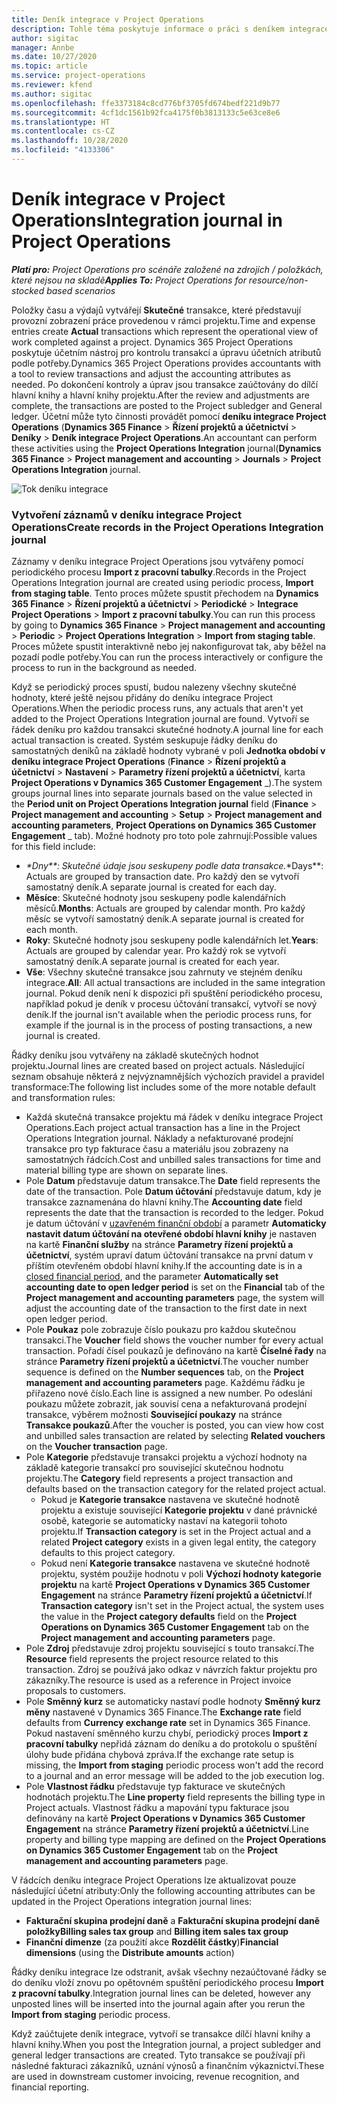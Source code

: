 ```yaml
---
title: Deník integrace v Project Operations
description: Tohle téma poskytuje informace o práci s deníkem integrace v Project Operations.
author: sigitac
manager: Annbe
ms.date: 10/27/2020
ms.topic: article
ms.service: project-operations
ms.reviewer: kfend
ms.author: sigitac
ms.openlocfilehash: ffe3373184c8cd776bf3705fd674bedf221d9b77
ms.sourcegitcommit: 4cf1dc1561b92fca4175f0b3813133c5e63ce8e6
ms.translationtype: HT
ms.contentlocale: cs-CZ
ms.lasthandoff: 10/28/2020
ms.locfileid: "4133306"
---
```

# <a name="integration-journal-in-project-operations"></a><span data-ttu-id="43878-103">Deník integrace v Project Operations</span><span class="sxs-lookup"><span data-stu-id="43878-103">Integration journal in Project Operations</span></span>

<span data-ttu-id="43878-104">_**Platí pro:** Project Operations pro scénáře založené na zdrojích / položkách, které nejsou na skladě_</span><span class="sxs-lookup"><span data-stu-id="43878-104">_**Applies To:** Project Operations for resource/non-stocked based scenarios_</span></span>

<span data-ttu-id="43878-105">Položky času a výdajů vytvářejí **Skutečné** transakce, které představují provozní zobrazení práce provedenou v rámci projektu.</span><span class="sxs-lookup"><span data-stu-id="43878-105">Time and expense entries create **Actual** transactions which represent the operational view of work completed against a project.</span></span> <span data-ttu-id="43878-106">Dynamics 365 Project Operations poskytuje účetním nástroj pro kontrolu transakcí a úpravu účetních atributů podle potřeby.</span><span class="sxs-lookup"><span data-stu-id="43878-106">Dynamics 365 Project Operations provides accountants with a tool to review transactions and adjust the accounting attributes as needed.</span></span> <span data-ttu-id="43878-107">Po dokončení kontroly a úprav jsou transakce zaúčtovány do dílčí hlavní knihy a hlavní knihy projektu.</span><span class="sxs-lookup"><span data-stu-id="43878-107">After the review and adjustments are complete, the transactions are posted to the Project subledger and General ledger.</span></span> <span data-ttu-id="43878-108">Účetní může tyto činnosti provádět pomocí **deníku integrace Project Operations** (**Dynamics 365 Finance** > **Řízení projektů a účetnictví** > **Deníky** > **Deník integrace Project Operations**.</span><span class="sxs-lookup"><span data-stu-id="43878-108">An accountant can perform these activities using the **Project Operations Integration** journal(**Dynamics 365 Finance** > **Project management and accounting** > **Journals** > **Project Operations Integration** journal.</span></span>

![Tok deníku integrace](./media/IntegrationJournal.png)

### <a name="create-records-in-the-project-operations-integration-journal"></a><span data-ttu-id="43878-110">Vytvoření záznamů v deníku integrace Project Operations</span><span class="sxs-lookup"><span data-stu-id="43878-110">Create records in the Project Operations Integration journal</span></span>

<span data-ttu-id="43878-111">Záznamy v deníku integrace Project Operations jsou vytvářeny pomocí periodického procesu **Import z pracovní tabulky**.</span><span class="sxs-lookup"><span data-stu-id="43878-111">Records in the Project Operations Integration journal are created using periodic process, **Import from staging table**.</span></span> <span data-ttu-id="43878-112">Tento proces můžete spustit přechodem na **Dynamics 365 Finance** > **Řízení projektů a účetnictví** > **Periodické** > **Integrace Project Operations** > **Import z pracovní tabulky**.</span><span class="sxs-lookup"><span data-stu-id="43878-112">You can run this process by going to **Dynamics 365 Finance** > **Project management and accounting** > **Periodic** > **Project Operations Integration** > **Import from staging table**.</span></span> <span data-ttu-id="43878-113">Proces můžete spustit interaktivně nebo jej nakonfigurovat tak, aby běžel na pozadí podle potřeby.</span><span class="sxs-lookup"><span data-stu-id="43878-113">You can run the process interactively or configure the process to run in the background as needed.</span></span>

<span data-ttu-id="43878-114">Když se periodický proces spustí, budou nalezeny všechny skutečné hodnoty, které ještě nejsou přidány do deníku integrace Project Operations.</span><span class="sxs-lookup"><span data-stu-id="43878-114">When the periodic process runs, any actuals that aren't yet added to the Project Operations Integration journal are found.</span></span> <span data-ttu-id="43878-115">Vytvoří se řádek deníku pro každou transakci skutečné hodnoty.</span><span class="sxs-lookup"><span data-stu-id="43878-115">A journal line for each actual transaction is created.</span></span>
<span data-ttu-id="43878-116">Systém seskupuje řádky deníku do samostatných deníků na základě hodnoty vybrané v poli **Jednotka období v deníku integrace Project Operations** (**Finance** > **Řízení projektů a účetnictví** > **Nastavení** > **Parametry řízení projektů a účetnictví**, karta **Project Operations v Dynamics 365 Customer Engagement** _).</span><span class="sxs-lookup"><span data-stu-id="43878-116">The system groups journal lines into separate journals based on the value selected in the **Period unit on Project Operations Integration journal** field (**Finance** > **Project management and accounting** > **Setup** > **Project management and accounting parameters**, **Project Operations on Dynamics 365 Customer Engagement** _ tab).</span></span> <span data-ttu-id="43878-117">Možné hodnoty pro toto pole zahrnují:</span><span class="sxs-lookup"><span data-stu-id="43878-117">Possible values for this field include:</span></span>

  - <span data-ttu-id="43878-118">_\*Dny\*\*: Skutečné údaje jsou seskupeny podle data transakce.</span><span class="sxs-lookup"><span data-stu-id="43878-118">_\*Days\*\*: Actuals are grouped by transaction date.</span></span> <span data-ttu-id="43878-119">Pro každý den se vytvoří samostatný deník.</span><span class="sxs-lookup"><span data-stu-id="43878-119">A separate journal is created for each day.</span></span>
  - <span data-ttu-id="43878-120">**Měsíce**: Skutečné hodnoty jsou seskupeny podle kalendářních měsíců.</span><span class="sxs-lookup"><span data-stu-id="43878-120">**Months**: Actuals are grouped by calendar month.</span></span> <span data-ttu-id="43878-121">Pro každý měsíc se vytvoří samostatný deník.</span><span class="sxs-lookup"><span data-stu-id="43878-121">A separate journal is created for each month.</span></span>
  - <span data-ttu-id="43878-122">**Roky**: Skutečné hodnoty jsou seskupeny podle kalendářních let.</span><span class="sxs-lookup"><span data-stu-id="43878-122">**Years**: Actuals are grouped by calendar year.</span></span> <span data-ttu-id="43878-123">Pro každý rok se vytvoří samostatný deník.</span><span class="sxs-lookup"><span data-stu-id="43878-123">A separate journal is created for each year.</span></span>
  - <span data-ttu-id="43878-124">**Vše**: Všechny skutečné transakce jsou zahrnuty ve stejném deníku integrace.</span><span class="sxs-lookup"><span data-stu-id="43878-124">**All**: All actual transactions are included in the same integration journal.</span></span> <span data-ttu-id="43878-125">Pokud deník není k dispozici při spuštění periodického procesu, například pokud je deník v procesu účtování transakcí, vytvoří se nový deník.</span><span class="sxs-lookup"><span data-stu-id="43878-125">If the journal isn't available when the periodic process runs, for example if the journal is in the process of posting transactions, a new journal is created.</span></span>

<span data-ttu-id="43878-126">Řádky deníku jsou vytvářeny na základě skutečných hodnot projektu.</span><span class="sxs-lookup"><span data-stu-id="43878-126">Journal lines are created based on project actuals.</span></span> <span data-ttu-id="43878-127">Následující seznam obsahuje některá z nejvýznamnějších výchozích pravidel a pravidel transformace:</span><span class="sxs-lookup"><span data-stu-id="43878-127">The following list includes some of the more notable default and transformation rules:</span></span>

  - <span data-ttu-id="43878-128">Každá skutečná transakce projektu má řádek v deníku integrace Project Operations.</span><span class="sxs-lookup"><span data-stu-id="43878-128">Each project actual transaction has a line in the Project Operations Integration journal.</span></span> <span data-ttu-id="43878-129">Náklady a nefakturované prodejní transakce pro typ fakturace času a materiálu jsou zobrazeny na samostatných řádcích.</span><span class="sxs-lookup"><span data-stu-id="43878-129">Cost and unbilled sales transactions for time and material billing type are shown on separate lines.</span></span>
  - <span data-ttu-id="43878-130">Pole **Datum** představuje datum transakce.</span><span class="sxs-lookup"><span data-stu-id="43878-130">The **Date** field represents the date of the transaction.</span></span> <span data-ttu-id="43878-131">Pole **Datum účtování** představuje datum, kdy je transakce zaznamenána do hlavní knihy.</span><span class="sxs-lookup"><span data-stu-id="43878-131">The **Accounting date** field represents the date that the transaction is recorded to the ledger.</span></span> <span data-ttu-id="43878-132">Pokud je datum účtování v [uzavřeném finanční období](https://docs.microsoft.com/dynamics365/finance/general-ledger/close-general-ledger-at-period-end) a parametr **Automaticky nastavit datum účtování na otevřené období hlavní knihy** je nastaven na kartě **Finanční služby** na stránce **Parametry řízení projektů a účetnictví**, systém upraví datum účtování transakce na první datum v příštím otevřeném období hlavní knihy.</span><span class="sxs-lookup"><span data-stu-id="43878-132">If the accounting date is in a [closed financial period](https://docs.microsoft.com/dynamics365/finance/general-ledger/close-general-ledger-at-period-end), and the parameter **Automatically set accounting date to open ledger period** is set on the **Financial** tab of the **Project management and accounting parameters** page, the system will adjust the accounting date of the transaction to the first date in next open ledger period.</span></span>
  - <span data-ttu-id="43878-133">Pole **Poukaz** pole zobrazuje číslo poukazu pro každou skutečnou transakci.</span><span class="sxs-lookup"><span data-stu-id="43878-133">The **Voucher** field shows the voucher number for every actual transaction.</span></span> <span data-ttu-id="43878-134">Pořadí čísel poukazů je definováno na kartě **Číselné řady** na stránce **Parametry řízení projektů a účetnictví**.</span><span class="sxs-lookup"><span data-stu-id="43878-134">The voucher number sequence is defined on the **Number sequences** tab, on the **Project management and accounting parameters** page.</span></span> <span data-ttu-id="43878-135">Každému řádku je přiřazeno nové číslo.</span><span class="sxs-lookup"><span data-stu-id="43878-135">Each line is assigned a new number.</span></span> <span data-ttu-id="43878-136">Po odeslání poukazu můžete zobrazit, jak souvisí cena a nefakturovaná prodejní transakce, výběrem možnosti **Související poukazy** na stránce **Transakce poukazů**.</span><span class="sxs-lookup"><span data-stu-id="43878-136">After the voucher is posted, you can view how cost and unbilled sales transaction are related by selecting **Related vouchers** on the **Voucher transaction** page.</span></span>
  - <span data-ttu-id="43878-137">Pole **Kategorie** představuje transakci projektu a výchozí hodnoty na základě kategorie transakcí pro související skutečnou hodnotu projektu.</span><span class="sxs-lookup"><span data-stu-id="43878-137">The **Category** field represents a project transaction and defaults based on the transaction category for the related project actual.</span></span>
    - <span data-ttu-id="43878-138">Pokud je **Kategorie transakce** nastavena ve skutečné hodnotě projektu a existuje související **Kategorie projektu** v dané právnické osobě, kategorie se automaticky nastaví na kategorii tohoto projektu.</span><span class="sxs-lookup"><span data-stu-id="43878-138">If **Transaction category** is set in the Project actual and a related **Project category** exists in a given legal entity, the category defaults to this project category.</span></span>
    - <span data-ttu-id="43878-139">Pokud není **Kategorie transakce** nastavena ve skutečné hodnotě projektu, systém použije hodnotu v poli **Výchozí hodnoty kategorie projektu** na kartě **Project Operations v Dynamics 365 Customer Engagement** na stránce **Parametry řízení projektů a účetnictví**.</span><span class="sxs-lookup"><span data-stu-id="43878-139">If **Transaction category** isn't set in the Project actual, the system uses the value in the **Project category defaults** field on the **Project Operations on Dynamics 365 Customer Engagement** tab on the **Project management and accounting parameters** page.</span></span>
  - <span data-ttu-id="43878-140">Pole **Zdroj** představuje zdroj projektu související s touto transakcí.</span><span class="sxs-lookup"><span data-stu-id="43878-140">The **Resource** field represents the project resource related to this transaction.</span></span> <span data-ttu-id="43878-141">Zdroj se používá jako odkaz v návrzích faktur projektu pro zákazníky.</span><span class="sxs-lookup"><span data-stu-id="43878-141">The resource is used as a reference in Project invoice proposals to customers.</span></span>
  - <span data-ttu-id="43878-142">Pole **Směnný kurz** se automaticky nastaví podle hodnoty **Směnný kurz měny** nastavené v Dynamics 365 Finance.</span><span class="sxs-lookup"><span data-stu-id="43878-142">The **Exchange rate** field defaults from **Currency exchange rate** set in Dynamics 365 Finance.</span></span> <span data-ttu-id="43878-143">Pokud nastavení směnného kurzu chybí, periodický proces **Import z pracovní tabulky** nepřidá záznam do deníku a do protokolu o spuštění úlohy bude přidána chybová zpráva.</span><span class="sxs-lookup"><span data-stu-id="43878-143">If the exchange rate setup is missing, the **Import from staging** periodic process won't add the record to a journal and an error message will be added to the job execution log.</span></span>
  - <span data-ttu-id="43878-144">Pole **Vlastnost řádku** představuje typ fakturace ve skutečných hodnotách projektu.</span><span class="sxs-lookup"><span data-stu-id="43878-144">The **Line property** field represents the billing type in Project actuals.</span></span> <span data-ttu-id="43878-145">Vlastnost řádku a mapování typu fakturace jsou definovány na kartě **Project Operations v Dynamics 365 Customer Engagement** na stránce **Parametry řízení projektů a účetnictví**.</span><span class="sxs-lookup"><span data-stu-id="43878-145">Line property and billing type mapping are defined on the **Project Operations on Dynamics 365 Customer Engagement** tab on the **Project management and accounting parameters** page.</span></span>

<span data-ttu-id="43878-146">V řádcích deníku integrace Project Operations lze aktualizovat pouze následující účetní atributy:</span><span class="sxs-lookup"><span data-stu-id="43878-146">Only the following accounting attributes can be updated in the Project Operations integration journal lines:</span></span>

- <span data-ttu-id="43878-147">**Fakturační skupina prodejní daně** a **Fakturační skupina prodejní daně položky**</span><span class="sxs-lookup"><span data-stu-id="43878-147">**Billing sales tax group** and **Billing item sales tax group**</span></span>
- <span data-ttu-id="43878-148">**Finanční dimenze** (za použití akce **Rozdělit částky**)</span><span class="sxs-lookup"><span data-stu-id="43878-148">**Financial dimensions** (using the **Distribute amounts** action)</span></span>

<span data-ttu-id="43878-149">Řádky deníku integrace lze odstranit, avšak všechny nezaúčtované řádky se do deníku vloží znovu po opětovném spuštění periodického procesu **Import z pracovní tabulky**.</span><span class="sxs-lookup"><span data-stu-id="43878-149">Integration journal lines can be deleted, however any unposted lines will be inserted into the journal again after you rerun the **Import from staging** periodic process.</span></span>

<span data-ttu-id="43878-150">Když zaúčtujete deník integrace, vytvoří se transakce dílčí hlavní knihy a hlavní knihy.</span><span class="sxs-lookup"><span data-stu-id="43878-150">When you post the Integration journal, a project subledger and general ledger transactions are created.</span></span> <span data-ttu-id="43878-151">Tyto transakce se používají při následné fakturaci zákazníků, uznání výnosů a finančním výkaznictví.</span><span class="sxs-lookup"><span data-stu-id="43878-151">These are used in downstream customer invoicing, revenue recognition, and financial reporting.</span></span>
